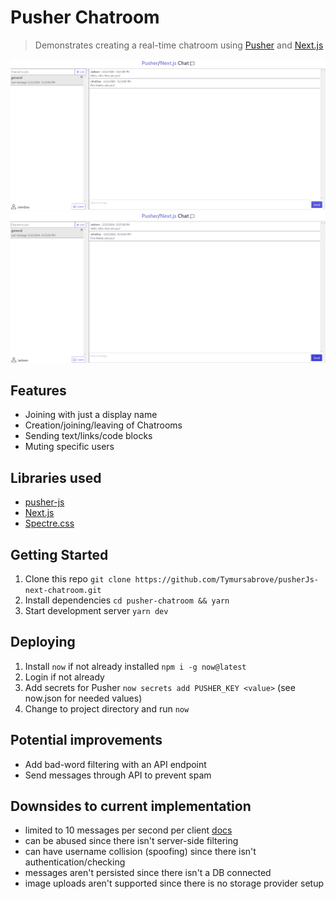 # Pusher Chatroom

> Demonstrates creating a real-time chatroom using [Pusher](https://pusher.com) and [Next.js](https://nextjs.org)

![](./1.png)
![](./2.png)

## Features

- Joining with just a display name
- Creation/joining/leaving of Chatrooms
- Sending text/links/code blocks
- Muting specific users

## Libraries used

- [pusher-js](https://github.com/pusher/pusher-js)
- [Next.js](https://github.com/zeit/next.js)
- [Spectre.css](https://github.com/picturepan2/spectre)

## Getting Started

1. Clone this repo `git clone https://github.com/Tymursabrove/pusherJs-next-chatroom.git`
2. Install dependencies `cd pusher-chatroom && yarn`
3. Start development server `yarn dev`

## Deploying

1. Install `now` if not already installed `npm i -g now@latest`
2. Login if not already
3. Add secrets for Pusher `now secrets add PUSHER_KEY <value>` (see now.json for needed values)
4. Change to project directory and run `now`

## Potential improvements

- Add bad-word filtering with an API endpoint
- Send messages through API to prevent spam

## Downsides to current implementation

- limited to 10 messages per second per client [docs](https://pusher.com/docs/channels/using_channels/events#triggering-client-events)
- can be abused since there isn't server-side filtering
- can have username collision (spoofing) since there isn't authentication/checking
- messages aren't persisted since there isn't a DB connected
- image uploads aren't supported since there is no storage provider setup
